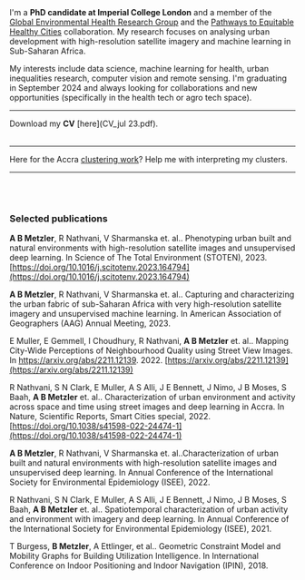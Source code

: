 
<br><br>
<br><br>



I'm a **PhD candidate at Imperial College London** and a member of the [Global Environmental Health Research Group](http://globalenvhealth.org/) and the [Pathways to Equitable Healthy Cities](http://equitablehealthycities.org/) collaboration. My research focuses on analysing urban development with high-resolution satellite imagery and machine learning in Sub-Saharan Africa.

My interests include data science, machine learning for health, urban inequalities research, computer vision and remote sensing. I'm graduating in September 2024 and always looking for collaborations and new opportunities (specifically in the health tech or agro tech space).


* * *
Download my **CV** [here](CV_jul 23.pdf).
<br><br>


* * *
Here for the Accra [clustering work](https://barbarametzler.github.io/Clusters-of-Accra/)?
Help me with interpreting my clusters.


* * *

<br><br>



### Selected publications

**A B Metzler**, R Nathvani, V Sharmanska et. al.. Phenotyping urban built and natural environments
with high-resolution satellite images and unsupervised deep learning. In Science of The Total
Environment (STOTEN), 2023. [https://doi.org/10.1016/j.scitotenv.2023.164794](https://doi.org/10.1016/j.scitotenv.2023.164794)

**A B Metzler**, R Nathvani, V Sharmanska et. al.. Capturing and characterizing the urban fabric
of sub-Saharan Africa with very high-resolution satellite imagery and unsupervised machine
learning. In American Association of Geographers (AAG) Annual Meeting, 2023.

E Muller, E Gemmell, I Choudhury, R Nathvani, **A B Metzler** et. al.. Mapping City-Wide
Perceptions of Neighbourhood Quality using Street View Images. In
https://arxiv.org/abs/2211.12139. 2022. [https://arxiv.org/abs/2211.12139](https://arxiv.org/abs/2211.12139)

R Nathvani, S N Clark, E Muller, A S Alli, J E Bennett, J Nimo, J B Moses, S Baah, **A B Metzler** et. al.. Characterization of urban environment and activity across space and time using street
images and deep learning in Accra. In Nature, Scientific Reports, Smart Cities special, 2022.
[https://doi.org/10.1038/s41598-022-24474-1](https://doi.org/10.1038/s41598-022-24474-1)

**A B Metzler**, R Nathvani, V Sharmanska et. al..Characterization of urban built and natural
environments with high-resolution satellite images and unsupervised deep learning. In Annual
Conference of the International Society for Environmental Epidemiology (ISEE), 2022.

R Nathvani, S N Clark, E Muller, A S Alli, J E Bennett, J Nimo, J B Moses, S Baah, **A B Metzler** et. al.. Spatiotemporal characterization of urban activity and environment with imagery and
deep learning. In Annual Conference of the International Society for Environmental Epidemiology
(ISEE), 2021.

T Burgess, **B Metzler**, A Ettlinger, et al.. Geometric Constraint Model and Mobility Graphs for
Building Utilization Intelligence. In International Conference on Indoor Positioning and Indoor
Navigation (IPIN), 2018.

